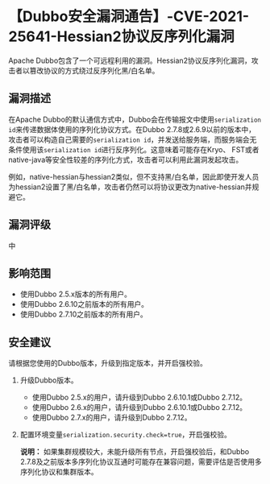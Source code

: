 # 【Dubbo安全漏洞通告】-CVE-2021-25641-Hessian2协议反序列化漏洞

Apache Dubbo包含了一个可远程利用的漏洞。Hessian2协议反序列化漏洞，攻击者以篡改协议的方式绕过反序列化黑/白名单。

## 漏洞描述

在Apache Dubbo的默认通信方式中，Dubbo会在传输报文中使用`serialization id`来传递数据体使用的序列化协议方式。在Dubbo 2.7.8或2.6.9以前的版本中，攻击者可以构造自己需要的`serialization id`，并发送给服务端，而服务端会无条件使用该`serialization id`进行反序列化。这意味着可能存在Kryo、 FST或者 native-java等安全性较差的序列化方式，攻击者可以利用此漏洞发起攻击。

例如，native-hessian与hessian2类似，但不支持黑/白名单，因此即使开发人员为hessian2设置了黑/白名单，攻击者仍然可以将协议更改为native-hessian并规避它。

## 漏洞评级

中

## 影响范围

-   使用Dubbo 2.5.x版本的所有用户。
-   使用Dubbo 2.6.10之前版本的所有用户。
-   使用Dubbo 2.7.10之前版本的所有用户。

## 安全建议

请根据您使用的Dubbo版本，升级到指定版本，并开启强校验。

1.  升级Dubbo版本。
    -   使用Dubbo 2.5.x的用户，请升级到Dubbo 2.6.10.1或Dubbo 2.7.12。
    -   使用Dubbo 2.6.x的用户，请升级到Dubbo 2.6.10.1或Dubbo 2.7.12。
    -   使用Dubbo 2.7.x的用户，请升级到Dubbo 2.7.12。
2.  配置环境变量`serialization.security.check=true`，开启强校验。

    **说明：** 如果集群规模较大，未能升级所有节点，开启强校验后，和Dubbo 2.7.8及之前版本多序列化协议互通时可能存在兼容问题，需要评估是否使用多序列化协议和集群版本。


